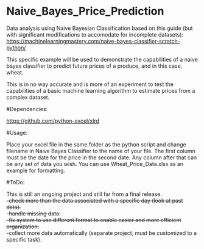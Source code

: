 # Naive_Bayes_Price_Prediction

Data analysis using Naive Bayesian Classification based on this guide (but with significant modifications to accomodate for incomplete datasets):
https://machinelearningmastery.com/naive-bayes-classifier-scratch-python/

This specific example will be used to demonstrate the capabilities of a naive bayes classifier to predict future prices of a produce, and in this case, wheat.

This is in no way accurate and is more of an experiment to test the capabilities of a basic machine learning algorithm to estimate prices from a complex dataset.

#Dependencies:

https://github.com/python-excel/xlrd

#Usage:

Place your excel file in the same folder as the python script and change filename in Naive Bayes Classifier to the name of your file.
The first column must be the date for the price in the second date. Any column after that can be any set of data you wish. You can use Wheat_Price_Data.xlsx as an example for formatting.

#ToDo:

This is still an ongoing project and still far from a final release.  
~~-check more than the data associated with a specific day (look at past data).~~   
~~-handle missing data.~~  
~~-fix system to use different format to enable easier and more efficient organization.~~  
-collect more data automatically (separate project, must be customized to a specific task).  
